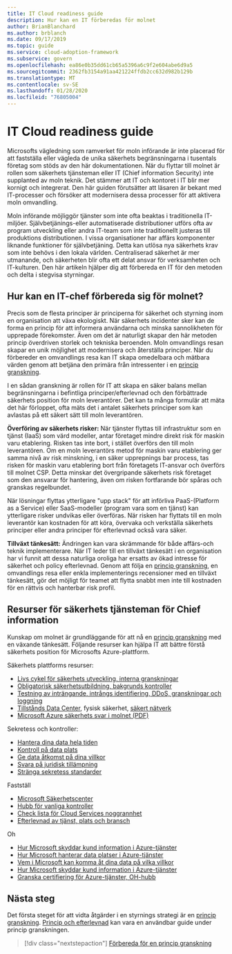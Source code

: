 ```yaml
---
title: IT Cloud readiness guide
description: Hur kan en IT förberedas för molnet
author: BrianBlanchard
ms.author: brblanch
ms.date: 09/17/2019
ms.topic: guide
ms.service: cloud-adoption-framework
ms.subservice: govern
ms.openlocfilehash: ea86e0b35dd61cb65a5396a6c9f2e604abe6d9a5
ms.sourcegitcommit: 2362fb3154a91aa421224ffdb2cc632d982b129b
ms.translationtype: MT
ms.contentlocale: sv-SE
ms.lasthandoff: 01/28/2020
ms.locfileid: "76805004"
---
```

# <a name="ciso-cloud-readiness-guide"></a>IT Cloud readiness guide

Microsofts vägledning som ramverket för moln införande är inte placerad för att fastställa eller vägleda de unika säkerhets begränsningarna i tusentals företag som stöds av den här dokumentationen. När du flyttar till molnet är rollen som säkerhets tjänsteman eller IT (Chief information Security) inte supplanted av moln teknik. Det stämmer att IT och kontoret i IT blir mer kornigt och integrerat. Den här guiden förutsätter att läsaren är bekant med IT-processer och försöker att modernisera dessa processer för att aktivera moln omvandling.

Moln införande möjliggör tjänster som inte ofta beaktas i traditionella IT-miljöer. Självbetjänings-eller automatiserade distributioner utförs ofta av program utveckling eller andra IT-team som inte traditionellt justeras till produktions distributionen. I vissa organisationer har affärs komponenter liknande funktioner för självbetjäning. Detta kan utlösa nya säkerhets krav som inte behövs i den lokala världen. Centraliserad säkerhet är mer utmanande, och säkerheten blir ofta ett delat ansvar för verksamheten och IT-kulturen. Den här artikeln hjälper dig att förbereda en IT för den metoden och delta i stegvisa styrningar.

<!-- markdownlint-disable MD026 -->

## <a name="how-can-a-ciso-prepare-for-the-cloud"></a>Hur kan en IT-chef förbereda sig för molnet?

Precis som de flesta principer är principerna för säkerhet och styrning inom en organisation att växa ekologiskt. När säkerhets incidenter sker kan de forma en princip för att informera användarna och minska sannolikheten för upprepade förekomster. Även om det är naturligt skapar den här metoden princip överdriven storlek och tekniska beroenden. Moln omvandlings resan skapar en unik möjlighet att modernisera och återställa principer. När du förbereder en omvandlings resa kan IT skapa omedelbara och mätbara värden genom att betjäna den primära från intressenter i en [princip granskning](./cloud-policy-review.md).

I en sådan granskning är rollen för IT att skapa en säker balans mellan begränsningarna i befintliga principer/efterlevnad och den förbättrade säkerhets position för moln leverantörer. Det kan ta många formulär att mäta det här förloppet, ofta mäts det i antalet säkerhets principer som kan avlastas på ett säkert sätt till moln leverantören.

**Överföring av säkerhets risker:** När tjänster flyttas till infrastruktur som en tjänst (IaaS) som värd modeller, antar företaget mindre direkt risk för maskin varu etablering. Risken tas inte bort, i stället överförs den till moln leverantören. Om en moln leverantörs metod för maskin varu etablering ger samma nivå av risk minskning, i en säker upprepnings bar process, tas risken för maskin varu etablering bort från företagets IT-ansvar och överförs till molnet CSP. Detta minskar det övergripande säkerhets risk företaget som den ansvarar för hantering, även om risken fortfarande bör spåras och granskas regelbundet.

När lösningar flyttas ytterligare "upp stack" för att införliva PaaS-(Platform as a Service) eller SaaS-modeller (program vara som en tjänst) kan ytterligare risker undvikas eller överföras. När risken har flyttats till en moln leverantör kan kostnaden för att köra, övervaka och verkställa säkerhets principer eller andra principer för efterlevnad också vara säker.

**Tillväxt tänkesätt:** Ändringen kan vara skrämmande för både affärs-och teknik implementerare. När IT leder till en tillväxt tänkesätt i en organisation har vi funnit att dessa naturliga oroliga har ersatts av ökad intresse för säkerhet och policy efterlevnad. Genom att följa en [princip granskning](./cloud-policy-review.md), en omvandlings resa eller enkla implementerings recensioner med en tillväxt tänkesätt, gör det möjligt för teamet att flytta snabbt men inte till kostnaden för en rättvis och hanterbar risk profil.

## <a name="resources-for-the-chief-information-security-officer"></a>Resurser för säkerhets tjänsteman för Chief information

Kunskap om molnet är grundläggande för att nå en [princip granskning](./cloud-policy-review.md) med en växande tänkesätt. Följande resurser kan hjälpa IT att bättre förstå säkerhets position för Microsofts Azure-plattform.

Säkerhets plattforms resurser:

- [Livs cykel för säkerhets utveckling, interna granskningar](https://www.microsoft.com/sdl)
- [Obligatorisk säkerhetsutbildning, bakgrunds kontroller](https://downloads.cloudsecurityalliance.org/star/self-assessment/StandardResponsetoRequestforInformationWindowsAzureSecurityPrivacy.docx)
- [Testning av inträngande, intrångs identifiering, DDoS, granskningar och loggning](https://www.microsoft.com/trustcenter/Security/AuditingAndLogging)
- [Tillstånds Data Center](https://www.microsoft.com/cloud-platform/global-datacenters), fysisk säkerhet, [säkert nätverk](https://docs.microsoft.com/azure/security/security-network-overview)
- [Microsoft Azure säkerhets svar i molnet (PDF)](https://aka.ms/SecurityResponsePaper)

Sekretess och kontroller:

- [Hantera dina data hela tiden](https://www.microsoft.com/trustcenter/Privacy/You-own-your-data)
- [Kontroll på data plats](https://www.microsoft.com/trustcenter/Privacy/Where-your-data-is-located)
- [Ge data åtkomst på dina villkor](https://www.microsoft.com/trustcenter/Privacy/Who-can-access-your-data-and-on-what-terms)
- [Svara på juridisk tillämpning](https://www.microsoft.com/trustcenter/Privacy/Responding-to-govt-agency-requests-for-customer-data)
- [Stränga sekretess standarder](https://www.microsoft.com/TrustCenter/Privacy/We-set-and-adhere-to-stringent-standards)

Fastställ

- [Microsoft Säkerhetscenter](https://www.microsoft.com/trustcenter/default.aspx)
- [Hubb för vanliga kontroller](https://www.microsoft.com/trustcenter/Common-Controls-Hub)
- [Check lista för Cloud Services noggrannhet](https://www.microsoft.com/trustcenter/Compliance/Due-Diligence-Checklist)
- [Efterlevnad av tjänst, plats och bransch](https://www.microsoft.com/trustcenter/Compliance/default.aspx)

Oh

- [Hur Microsoft skyddar kund information i Azure-tjänster](https://www.microsoft.com/trustcenter/Transparency/default.aspx)
- [Hur Microsoft hanterar data platser i Azure-tjänster](https://azuredatacentermap.azurewebsites.net)
- [Vem i Microsoft kan komma åt dina data på vilka villkor](https://www.microsoft.com/trustcenter/Privacy/Who-can-access-your-data-and-on-what-terms)
- [Hur Microsoft skyddar kund information i Azure-tjänster](https://www.microsoft.com/trustcenter/Transparency/default.aspx)
- [Granska certifiering för Azure-tjänster, OH-hubb](https://www.microsoft.com/trustcenter/Compliance/default.aspx)

## <a name="next-steps"></a>Nästa steg

Det första steget för att vidta åtgärder i en styrnings strategi är en [princip granskning](./cloud-policy-review.md). [Princip och efterlevnad](./index.md) kan vara en användbar guide under princip granskningen.

> [!div class="nextstepaction"]
> [Förbereda för en princip granskning](./cloud-policy-review.md)
